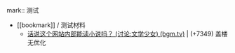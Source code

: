 mark:: 测试

- [[bookmark]] / 测试材料
  - [话说这个网站内部能读小说吗？ (讨论:文学少女) (bgm.tv)](https://bgm.tv/subject/topic/892) | (+7349) 盖楼无优化